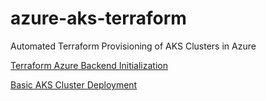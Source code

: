 # azure-aks-terraform
Automated Terraform Provisioning of AKS Clusters in Azure

[Terraform Azure Backend Initialization](https://github.com/KubeClusterTruck/azure-aks-terraform/tree/master/tf-init)

[Basic AKS Cluster Deployment](https://github.com/KubeClusterTruck/azure-aks-terraform/tree/master/aks-basic)

